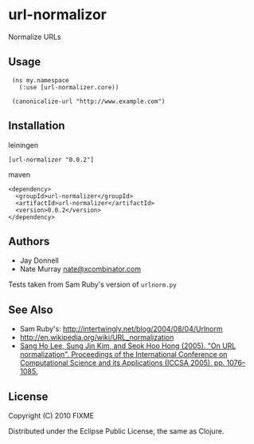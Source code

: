 # url-normalizor

Normalize URLs

## Usage

     (ns my.namespace
       (:use [url-normalizer.core))

     (canonicalize-url "http://www.example.com")

## Installation

leiningen

    [url-normalizer "0.0.2"]

maven

    <dependency>
      <groupId>url-normalizer</groupId>
      <artifactId>url-normalizer</artifactId>
      <version>0.0.2</version>
    </dependency>

## Authors

* Jay Donnell
* Nate Murray <nate@xcombinator.com>

Tests taken from Sam Ruby's version of `urlnorm.py`

## See Also

* Sam Ruby's: http://intertwingly.net/blog/2004/08/04/Urlnorm
* http://en.wikipedia.org/wiki/URL_normalization
* [Sang Ho Lee, Sung Jin Kim, and Seok Hoo Hong (2005). "On URL normalization". Proceedings of the International Conference on Computational Science and its Applications (ICCSA 2005). pp. 1076–1085.](http://dblab.ssu.ac.kr/publication/LeKi05a.pdf)

## License

Copyright (C) 2010 FIXME

Distributed under the Eclipse Public License, the same as Clojure.
